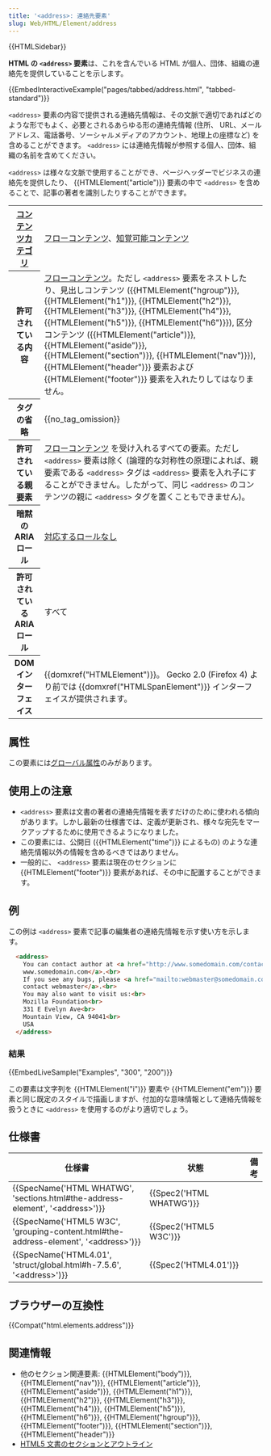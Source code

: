 ```yaml
---
title: '<address>: 連絡先要素'
slug: Web/HTML/Element/address
---
```


{{HTMLSidebar}}

**HTML の `<address>` 要素**は、これを含んでいる HTML が個人、団体、組織の連絡先を提供していることを示します。

{{EmbedInteractiveExample("pages/tabbed/address.html", "tabbed-standard")}}

`<address>` 要素の内容で提供される連絡先情報は、その文脈で適切であればどのような形でもよく、必要とされるあらゆる形の連絡先情報 (住所、 URL、メールアドレス、電話番号、ソーシャルメディアのアカウント、地理上の座標など) を含めることができます。 `<address>` には連絡先情報が参照する個人、団体、組織の名前を含めてください。

`<address>` は様々な文脈で使用することができ、ページヘッダーでビジネスの連絡先を提供したり、 {{HTMLElement("article")}} 要素の中で `<address>` を含めることで、記事の著者を識別したりすることができます。

<table class="properties">
  <tbody>
    <tr>
      <th scope="row">
        <a href="/ja/docs/Web/HTML/Content_categories">コンテンツカテゴリ</a>
      </th>
      <td>
        <a href="/ja/docs/Web/HTML/Content_categories#フローコンテンツ"
          >フローコンテンツ</a
        >、<a href="/ja/docs/Web/HTML/Content_categories#知覚可能コンテンツ"
          >知覚可能コンテンツ</a
        >
      </td>
    </tr>
    <tr>
      <th scope="row">許可されている内容</th>
      <td>
        <a href="/ja/docs/Web/HTML/Content_categories#フローコンテンツ"
          >フローコンテンツ</a
        >。ただし
        <code>&#x3C;address></code> 要素をネストしたり、見出しコンテンツ
        ({{HTMLElement("hgroup")}}, {{HTMLElement("h1")}},
        {{HTMLElement("h2")}}, {{HTMLElement("h3")}},
        {{HTMLElement("h4")}}, {{HTMLElement("h5")}},
        {{HTMLElement("h6")}}), 区分コンテンツ
        ({{HTMLElement("article")}}, {{HTMLElement("aside")}},
        {{HTMLElement("section")}}, {{HTMLElement("nav")}}),
        {{HTMLElement("header")}} 要素および
        {{HTMLElement("footer")}} 要素を入れたりしてはなりません。
      </td>
    </tr>
    <tr>
      <th scope="row">タグの省略</th>
      <td>{{no_tag_omission}}</td>
    </tr>
    <tr>
      <th scope="row">許可されている親要素</th>
      <td>
        <a href="/ja/docs/Web/HTML/Content_categories#フローコンテンツ"
          >フローコンテンツ</a
        >
        を受け入れるすべての要素。ただし <code>&#x3C;address></code> 要素は除く
        (論理的な対称性の原理によれば、親要素である
        <code>&#x3C;address></code> タグは
        <code>&#x3C;address></code>
        要素を入れ子にすることができません。したがって、同じ
        <code>&#x3C;address></code> のコンテンツの親に
        <code>&#x3C;address></code> タグを置くこともできません)。
      </td>
    </tr>
    <tr>
      <th scope="row">暗黙の ARIA ロール</th>
      <td>
        <a href="https://www.w3.org/TR/html-aria/#dfn-no-corresponding-role"
          >対応するロールなし</a
        >
      </td>
    </tr>
    <tr>
      <th scope="row">許可されている ARIA ロール</th>
      <td>すべて</td>
    </tr>
    <tr>
      <th scope="row">DOM インターフェイス</th>
      <td>
        {{domxref("HTMLElement")}}。 Gecko 2.0 (Firefox 4) より前では
        {{domxref("HTMLSpanElement")}}
        インターフェイスが提供されます。
      </td>
    </tr>
  </tbody>
</table>

## 属性

この要素には[グローバル属性](/ja/docs/Web/HTML/Global_attributes)のみがあります。

## 使用上の注意

- `<address>` 要素は文書の著者の連絡先情報を表すだけのために使われる傾向があります。しかし最新の仕様書では、定義が更新され、様々な宛先をマークアップするために使用できるようになりました。
- この要素には、公開日 ({{HTMLElement("time")}} によるもの) のような連絡先情報以外の情報を含めるべきではありません。
- 一般的に、 `<address>` 要素は現在のセクションに {{HTMLElement("footer")}} 要素があれば、その中に配置することができます。

## 例

この例は `<address>` 要素で記事の編集者の連絡先情報を示す使い方を示します。

```html
  <address>
    You can contact author at <a href="http://www.somedomain.com/contact">
    www.somedomain.com</a>.<br>
    If you see any bugs, please <a href="mailto:webmaster@somedomain.com">
    contact webmaster</a>.<br>
    You may also want to visit us:<br>
    Mozilla Foundation<br>
    331 E Evelyn Ave<br>
    Mountain View, CA 94041<br>
    USA
  </address>
```

### 結果

{{EmbedLiveSample("Examples", "300", "200")}}

この要素は文字列を {{HTMLElement("i")}} 要素や {{HTMLElement("em")}} 要素と同じ既定のスタイルで描画しますが、付加的な意味情報として連絡先情報を扱うときに `<address>` を使用するのがより適切でしょう。

## 仕様書

| 仕様書                                                                                                                   | 状態                             | 備考 |
| ------------------------------------------------------------------------------------------------------------------------ | -------------------------------- | ---- |
| {{SpecName('HTML WHATWG', 'sections.html#the-address-element', '&lt;address&gt;')}}         | {{Spec2('HTML WHATWG')}} |      |
| {{SpecName('HTML5 W3C', 'grouping-content.html#the-address-element', '&lt;address&gt;')}} | {{Spec2('HTML5 W3C')}}     |      |
| {{SpecName('HTML4.01', 'struct/global.html#h-7.5.6', '&lt;address&gt;')}}                         | {{Spec2('HTML4.01')}}     |      |

## ブラウザーの互換性

{{Compat("html.elements.address")}}

## 関連情報

- 他のセクション関連要素: {{HTMLElement("body")}}, {{HTMLElement("nav")}}, {{HTMLElement("article")}}, {{HTMLElement("aside")}}, {{HTMLElement("h1")}}, {{HTMLElement("h2")}}, {{HTMLElement("h3")}}, {{HTMLElement("h4")}}, {{HTMLElement("h5")}}, {{HTMLElement("h6")}}, {{HTMLElement("hgroup")}}, {{HTMLElement("footer")}}, {{HTMLElement("section")}}, {{HTMLElement("header")}}
- [HTML5 文書のセクションとアウトライン](/ja/docs/Sections_and_outlines_of_an_HTML5_document)
